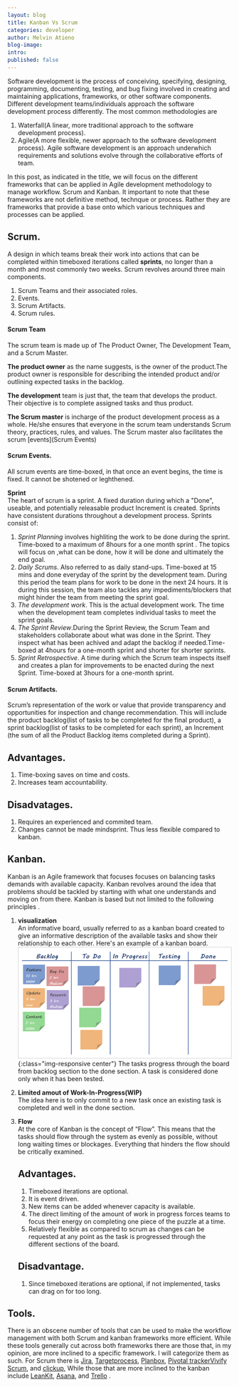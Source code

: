 ```yaml
---
layout: blog
title: Kanban Vs Scrum
categories: developer
author: Melvin Atieno
blog-image: 
intro: 
published: false
---
```

<!-- intro -->
Software development is the process of conceiving, specifying, designing, programming, documenting, testing, and bug fixing involved in creating and maintaining applications, frameworks, or other software components.
Different development teams/individuals approach the software development process differently. The most common methodologies are 
1. Waterfall(A linear, more traditional approach to the software development process).
2. Agile(A more flexible, newer approach to the software development process).
Agile software development is an approach underwhich requirements and solutions evolve through the collaborative efforts of team.

In this post, as indicated in the title, we will focus on the different frameworks that can be applied in Agile development methodology to manage workflow.
Scrum and Kanban.
It important to note that these frameworks are not definitive method, technque or process. Rather they are frameworks that provide a base onto which various techniques and processes can be applied.


<!-- body -->
## Scrum.
A design in which teams break their work into actions that can be completed within timeboxed iterations called **sprints**, no longer than a month and most commonly two weeks.
Scrum revolves around three main components.
1. Scrum Teams and their associated roles.
2. Events.
3. Scrum Artifacts.
4. Scrum rules.

#### Scrum Team
The scrum team is made up of The Product Owner, The Development Team, and a Scrum Master.

**The product owner** as the name suggests, is the owner of the product.The product owner is responsible for describing the intended product and/or outlining expected tasks in the backlog.

**The development** team is just that, the team that develops the product. Their objective is to complete assigned tasks and thus product.

**The Scrum master** is incharge of the product development process as a whole. He/she ensures that everyone in the scrum team understands Scrum theory, practices, rules, and values. The Scrum master also facilitates the scrum [events](Scrum Events)

#### Scrum Events.
All scrum events are time-boxed, in that once an event begins, the time is fixed. It cannot be shotened or leghthened.

**Sprint**  
The heart of scrum is a sprint. A fixed duration during which a "Done", useable, and potentially releasable product Increment is created. Sprints have consistent durations throughout a development process. Sprints consist of:
1. *Sprint Planning* involves highliting the work to be done during the sprint. Time-boxed to a maximum of  8hours for a one month sprint . The topics will focus on ,what can be done, how it will be done and ultimately the end goal.
2. *Daily Scrums*.  Also referred to as daily stand-ups. Time-boxed at 15 mins and done everyday of the sprint by the development team. During this period the team plans for work to be done in the next 24 hours. It is during this session, the team also tackles any impediments/blockers that might hinder the team from meeting the sprint goal.
3. *The development work*. This is the actual development work. The time when the development team completes individual tasks to meet the sprint goals.
4. *The Sprint Review*.During the Sprint Review, the Scrum Team and stakeholders collaborate about what was done in the Sprint. They inspect what has been achived and adapt the backlog if needed.Time-boxed at 4hours for a one-month sprint and shorter for shorter sprints.
5. *Sprint Retrospective*. A time during which the Scrum team inspects itself and creates a plan for improvements to be enacted during the next Sprint. Time-boxed at 3hours for a one-month sprint.

#### Scrum Artifacts.

Scrum’s representation of the work or value that provide transparency and opportunities for inspection and change recommendation. This will include the product backlog(list of tasks to be completed for the final product), a sprint backlog(list of tasks to be completed for each sprint), an Increment  (the sum of all the Product Backlog items completed during a Sprint).

## Advantages.

1. Time-boxing saves on time and costs.
2. Increases team accountability.


## Disadvatages.

1. Requires an experienced and commited team.
2. Changes cannot be made mindsprint. Thus less flexible compared to kanban.



## Kanban.

Kanban is an Agile framework that focuses focuses on balancing tasks demands with available capacity. Kanban revolves around the idea that problems should be tackled by starting with what one understands and moving on from there.
Kanban is based but not limited to the following principles .

1. **visualization**  
    An informative board, usually referred to as a kanban board created to give an informative description of the available tasks and show their relationship to each other.
    Here's an example of a kanban board.
    ![kanban board](/assets/images/blog/kanban-vs-scrum/kanban.png){:class="img-responsive center"}
    The tasks progress through the board from backlog  section to the done section. A task is considered done only when it has been tested.

2. **Limited amout of Work-In-Progress(WIP)**    
   The idea here is to only commit to a new task once an existing task is completed and well in the done section. 

3. **Flow**  
   At the core of Kanban is the concept of “Flow”. This means that the tasks should flow through the system as evenly as possible, without long waiting times or blockages. Everything that hinders the flow should be critically examined.

   ## Advantages.

   1. Timeboxed iterations are optional.
   2. It is event driven.
   3. New items can be added whenever capacity is available.
   4. The direct limiting of the amount of work in progress forces teams to focus their energy on completing one piece of the puzzle at a time.
   5. Relatively flexible as compared to scrum as changes can be requested at any point as the task is progressed through the different sections of the board.

   ## Disadvantage.

   1. Since timeboxed iterations are optional, if not implemented, tasks can drag on for too long.

## Tools.

There is an obscene number of tools that can be used to make the workflow management with both Scrum and kanban frameworks more efficient. While these tools generally cut across both frameworks there are those that, in my opinion, are more inclined to a specific framework. I will categorize them as such.
For Scrum there is [Jira](https://www.atlassian.com/software/jira), [Targetprocess](https://www.targetprocess.com/), [Planbox](https://www.planbox.com/), [Pivotal tracker](https://www.pivotaltracker.com/)[Vivify Scrum](https://www.vivifyscrum.com/), and  [clickup](https://clickup.com/), 
While those that are more inclined to the kanban include [LeanKit](https://leankit.com/), [Asana](https://app.asana.com/), and [Trello](https://trello.com/)
.



